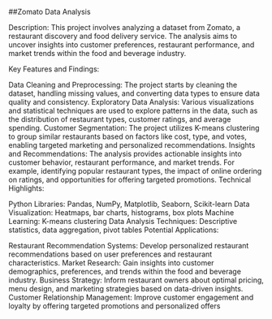 ##Zomato Data Analysis

Description: This project involves analyzing a dataset from Zomato, a restaurant discovery and food delivery service. The analysis aims to uncover insights into customer preferences, restaurant performance, and market trends within the food and beverage industry.

Key Features and Findings:

Data Cleaning and Preprocessing: The project starts by cleaning the dataset, handling missing values, and converting data types to ensure data quality and consistency.
Exploratory Data Analysis: Various visualizations and statistical techniques are used to explore patterns in the data, such as the distribution of restaurant types, customer ratings, and average spending.
Customer Segmentation: The project utilizes K-means clustering to group similar restaurants based on factors like cost, type, and votes, enabling targeted marketing and personalized recommendations.
Insights and Recommendations: The analysis provides actionable insights into customer behavior, restaurant performance, and market trends. For example, identifying popular restaurant types, the impact of online ordering on ratings, and opportunities for offering targeted promotions.
Technical Highlights:

Python Libraries: Pandas, NumPy, Matplotlib, Seaborn, Scikit-learn
Data Visualization: Heatmaps, bar charts, histograms, box plots
Machine Learning: K-means clustering
Data Analysis Techniques: Descriptive statistics, data aggregation, pivot tables
Potential Applications:

Restaurant Recommendation Systems: Develop personalized restaurant recommendations based on user preferences and restaurant characteristics.
Market Research: Gain insights into customer demographics, preferences, and trends within the food and beverage industry.
Business Strategy: Inform restaurant owners about optimal pricing, menu design, and marketing strategies based on data-driven insights.
Customer Relationship Management: Improve customer engagement and loyalty by offering targeted promotions and personalized offers
